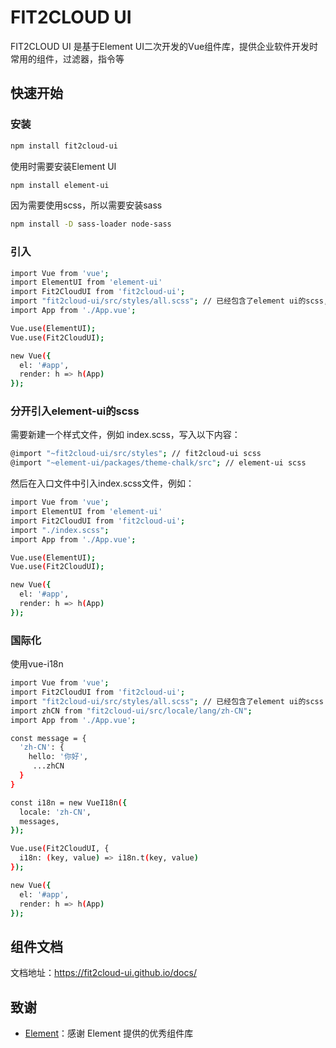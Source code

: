 # FIT2CLOUD UI

FIT2CLOUD UI 是基于Element UI二次开发的Vue组件库，提供企业软件开发时常用的组件，过滤器，指令等

## 快速开始

### 安装

```sh
npm install fit2cloud-ui
```

使用时需要安装Element UI

```sh
npm install element-ui
```

因为需要使用scss，所以需要安装sass

```sh
npm install -D sass-loader node-sass
```

### 引入

```sh
import Vue from 'vue';
import ElementUI from 'element-ui'
import Fit2CloudUI from 'fit2cloud-ui';
import "fit2cloud-ui/src/styles/all.scss"; // 已经包含了element ui的scss, 如需分开请看下一节
import App from './App.vue';

Vue.use(ElementUI);
Vue.use(Fit2CloudUI);

new Vue({
  el: '#app',
  render: h => h(App)
});
```

### 分开引入element-ui的scss

需要新建一个样式文件，例如 index.scss，写入以下内容：

```sh
@import "~fit2cloud-ui/src/styles"; // fit2cloud-ui scss
@import "~element-ui/packages/theme-chalk/src"; // element-ui scss
```

然后在入口文件中引入index.scss文件，例如：

```sh
import Vue from 'vue';
import ElementUI from 'element-ui'
import Fit2CloudUI from 'fit2cloud-ui';
import "./index.scss";
import App from './App.vue';

Vue.use(ElementUI);
Vue.use(Fit2CloudUI);

new Vue({
  el: '#app',
  render: h => h(App)
});
```

### 国际化

使用vue-i18n

```sh
import Vue from 'vue';
import Fit2CloudUI from 'fit2cloud-ui';
import "fit2cloud-ui/src/styles/all.scss"; // 已经包含了element ui的scss
import zhCN from "fit2cloud-ui/src/locale/lang/zh-CN";
import App from './App.vue';

const message = {
  'zh-CN': {
    hello: '你好',
     ...zhCN
  }
}

const i18n = new VueI18n({
  locale: 'zh-CN',
  messages,
});

Vue.use(Fit2CloudUI, {
  i18n: (key, value) => i18n.t(key, value)
});

new Vue({
  el: '#app',
  render: h => h(App)
});
```

## 组件文档

文档地址：https://fit2cloud-ui.github.io/docs/

## 致谢

- [Element](https://element.eleme.cn/#/)：感谢 Element 提供的优秀组件库